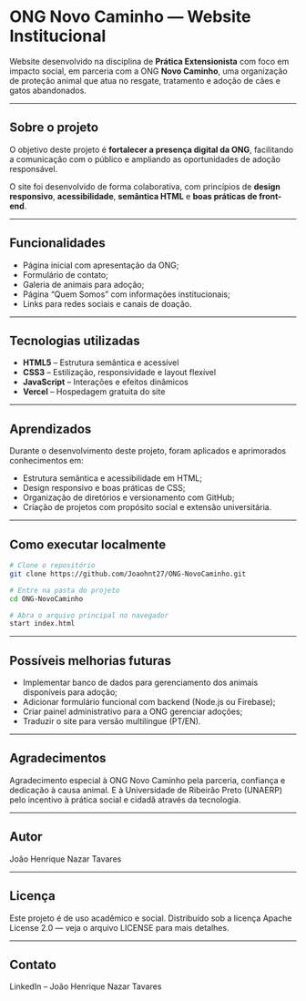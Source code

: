 # ONG Novo Caminho — Website Institucional

Website desenvolvido na disciplina de **Prática Extensionista** com foco em impacto social, em parceria com a ONG **Novo Caminho**, uma organização de proteção animal que atua no resgate, tratamento e adoção de cães e gatos abandonados.

---

## Sobre o projeto

O objetivo deste projeto é **fortalecer a presença digital da ONG**, facilitando a comunicação com o público e ampliando as oportunidades de adoção responsável.

O site foi desenvolvido de forma colaborativa, com princípios de **design responsivo**, **acessibilidade**, **semântica HTML** e **boas práticas de front-end**.

---

## Funcionalidades

- Página inicial com apresentação da ONG;  
- Formulário de contato;  
- Galeria de animais para adoção;  
- Página “Quem Somos” com informações institucionais;  
- Links para redes sociais e canais de doação.

---

## Tecnologias utilizadas

- **HTML5** – Estrutura semântica e acessível  
- **CSS3** – Estilização, responsividade e layout flexível  
- **JavaScript** – Interações e efeitos dinâmicos  
- **Vercel** – Hospedagem gratuita do site    

---

## Aprendizados

Durante o desenvolvimento deste projeto, foram aplicados e aprimorados conhecimentos em:

- Estrutura semântica e acessibilidade em HTML;
- Design responsivo e boas práticas de CSS;
- Organização de diretórios e versionamento com GitHub;
- Criação de projetos com propósito social e extensão universitária.

---

## Como executar localmente

```bash
# Clone o repositório
git clone https://github.com/Joaohnt27/ONG-NovoCaminho.git

# Entre na pasta do projeto
cd ONG-NovoCaminho

# Abra o arquivo principal no navegador
start index.html
```

---

## Possíveis melhorias futuras

- Implementar banco de dados para gerenciamento dos animais disponíveis para adoção;
- Adicionar formulário funcional com backend (Node.js ou Firebase);
- Criar painel administrativo para a ONG gerenciar adoções;
- Traduzir o site para versão multilíngue (PT/EN).

---

## Agradecimentos

Agradecimento especial à ONG Novo Caminho pela parceria, confiança e dedicação à causa animal.
E à Universidade de Ribeirão Preto (UNAERP) pelo incentivo à prática social e cidadã através da tecnologia.

---

## Autor
João Henrique Nazar Tavares

---

## Licença

Este projeto é de uso acadêmico e social.
Distribuído sob a licença Apache License 2.0 — veja o arquivo LICENSE para mais detalhes.

---

## Contato
LinkedIn – João Henrique Nazar Tavares
